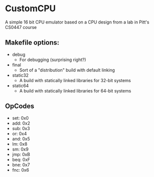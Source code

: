 # CustomCPU
A simple 16 bit CPU emulator based on a CPU design from a lab in Pitt's CS0447 course

## Makefile options:
   * debug
       * For debugging (surprising right?)
   * final
       * Sort of a "distribution" build with default linking
   * static32
       * A build with statically linked libraries for 32-bit systems
   * static64
       * A build with statically linked libraries for 64-bit systems
## OpCodes
  * set: 0x0
  * add: 0x2
  * sub: 0x3
  * or:  0x4
  * and: 0x5
  * lm:  0x8
  * sm:  0x9
  * jmp: 0xB
  * beq: 0xF
  * bne: 0x7
  * fnc: 0x6
